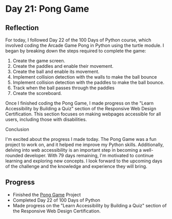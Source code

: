 # Day 21: Pong Game

## Reflection
  For today, I followed Day 22 of the 100 Days of Python course, which involved coding the Arcade Game Pong in Python using the turtle module. I began by breaking down the steps required to complete the game:

  1. Create the game screen.
  2. Create the paddles and enable their movement.
  3. Create the ball and enable its movement.
  4. Implement collision detection with the walls to make the ball bounce
  5. Implement collision detection with the paddles to make the ball bounce.
  6. Track when the ball passes through the paddles
  7. Create the scoreboard.

  Once I finished coding the Pong Game, I made progress on the "Learn Accessibility by Building a Quiz" section of the Responsive Web Design Certification. This section focuses on making webpages accessible for all users, including those with disabilities.

  Conclusion

  I'm excited about the progress I made today. The Pong Game was a fun project to work on, and it helped me improve my Python skills. Additionally, delving into web accessibility is an important step in becoming a well-rounded developer. With 79 days remaining, I'm motivated to continue learning and exploring new concepts. I look forward to the upcoming days of the challenge and the knowledge and experience they will bring.

  ## Progress
  - Finished the [Pong Game](https://github.com/johnivanpuayap/Pong-Game) Project
  - Completed Day 22 of 100 Days of Python
  - Made progress on the "Learn Accessibility by Building a Quiz" section of the Responsive Web Design Certification. 